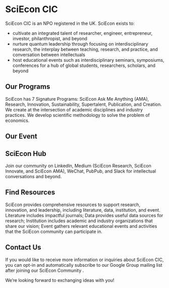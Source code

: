 # SciEcon CIC

SciEcon CIC is an NPO registered in the UK. SciEcon exists to:

- cultivate an integrated talent of researcher, engineer, entrepreneur, investor, philanthropist, and beyond
- nurture quantum leadership through focusing on interdisciplinary research, the interplay between teaching, research, and practice, and conversation between intellectuals
- host educational events such as interdisciplinary seminars, symposiums, conferences for a hub of global students, researchers, scholars, and beyond

 ## Our Programs 

 SciEcon has 7 Signature Programs: SciEcon Ask Me Anything (AMA), Research, Innovation, Sustainability, Supertalent, Publication, and Creation. We create at the intersection of academic disciplines and industry practices. We develop scientific methodology to solve the problem of economics. 

## Our Event 

<!-- Need to update the content here -->

## SciEcon Hub

Join our community on LinkedIn, Medium (SciEcon Research, SciEcon Innovate, and SciEcon AMA),  WeChat, PubPub, and Slack for intellectual conversations and beyond. 

## Find Resources

SciEcon provides comprehensive resources to support research, innovation, and leadership, including literature, data, institution, and event. Literature includes impactful journals; Data provides useful data sources for research; Institution includes academic and industry organizations that share our vision; Event gathers relevant educational events and activities that the SciEcon community can participate in. 

## Contact Us 

If you would like to receive more information or inquiries about SciEcon CIC, you can opt-in and automatically subscribe to our Google Group mailing list after joining our SciEcon Community <!--[Directed to SciEcon Hub - How to join page] -->.

We’re looking forward to exchanging ideas with you!




